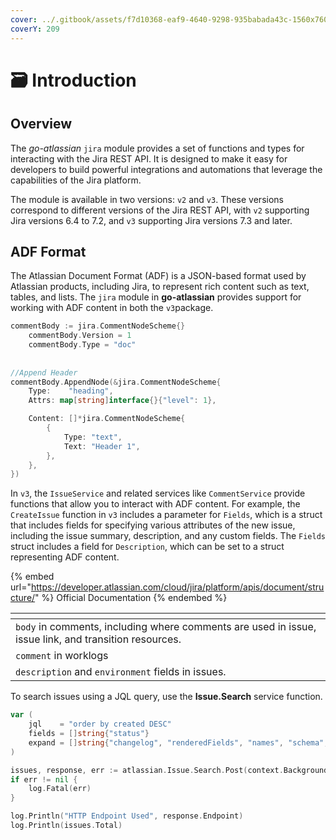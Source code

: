 ```yaml
---
cover: ../.gitbook/assets/f7d10368-eaf9-4640-9298-935babada43c-1560x760.jpeg
coverY: 209
---
```


# 🗃 Introduction

## Overview

The _go-atlassian_ `jira` module provides a set of functions and types for interacting with the Jira REST API. It is designed to make it easy for developers to build powerful integrations and automations that leverage the capabilities of the Jira platform.

The module is available in two versions: `v2` and `v3`. These versions correspond to different versions of the Jira REST API, with `v2` supporting Jira versions 6.4 to 7.2, and `v3` supporting Jira versions 7.3 and later.

## ADF Format

The Atlassian Document Format (ADF) is a JSON-based format used by Atlassian products, including Jira, to represent rich content such as text, tables, and lists. The `jira` module in **go-atlassian** provides support for working with ADF content in both the `v3`package.

```go
commentBody := jira.CommentNodeScheme{}
	commentBody.Version = 1
	commentBody.Type = "doc"
	
	
//Append Header
commentBody.AppendNode(&jira.CommentNodeScheme{
	Type:    "heading",
	Attrs: map[string]interface{}{"level": 1},

	Content: []*jira.CommentNodeScheme{
		{
			Type: "text",
			Text: "Header 1",
		},
	},
})
```

In `v3`, the `IssueService` and related services like `CommentService` provide functions that allow you to interact with ADF content. For example, the `CreateIssue` function in `v3` includes a parameter for `Fields`, which is a struct that includes fields for specifying various attributes of the new issue, including the issue summary, description, and any custom fields. The `Fields` struct includes a field for `Description`, which can be set to a struct representing ADF content.

{% embed url="https://developer.atlassian.com/cloud/jira/platform/apis/document/structure/" %}
Official Documentation
{% endembed %}

<table data-view="cards"><thead><tr><th></th></tr></thead><tbody><tr><td><code>body</code> in comments, including where comments are used in issue, issue link, and transition resources.</td></tr><tr><td><code>comment</code> in worklogs</td></tr><tr><td><code>description</code> and <code>environment</code> fields in issues.</td></tr></tbody></table>

To search issues using a JQL query, use the **Issue.Search** service function.

```go
var (
	jql    = "order by created DESC"
	fields = []string{"status"}
	expand = []string{"changelog", "renderedFields", "names", "schema", "transitions", "operations", "editmeta"}
)

issues, response, err := atlassian.Issue.Search.Post(context.Background(), jql, fields, expand, 0, 50, "")
if err != nil {
	log.Fatal(err)
}

log.Println("HTTP Endpoint Used", response.Endpoint)
log.Println(issues.Total)
```
